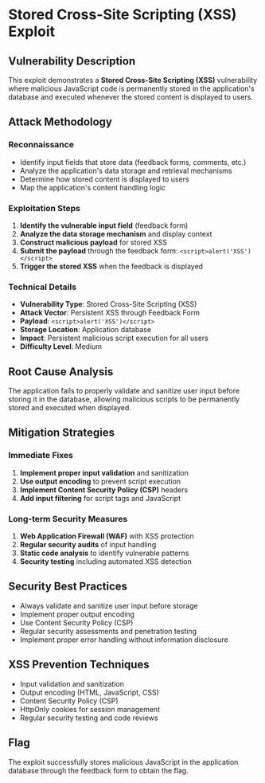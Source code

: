 # Stored Cross-Site Scripting (XSS) Exploit

## Vulnerability Description
This exploit demonstrates a **Stored Cross-Site Scripting (XSS)** vulnerability where malicious JavaScript code is permanently stored in the application's database and executed whenever the stored content is displayed to users.

## Attack Methodology

### Reconnaissance
- Identify input fields that store data (feedback forms, comments, etc.)
- Analyze the application's data storage and retrieval mechanisms
- Determine how stored content is displayed to users
- Map the application's content handling logic

### Exploitation Steps
1. **Identify the vulnerable input field** (feedback form)
2. **Analyze the data storage mechanism** and display context
3. **Construct malicious payload** for stored XSS
4. **Submit the payload** through the feedback form: `<script>alert('XSS')</script>`
5. **Trigger the stored XSS** when the feedback is displayed

### Technical Details
- **Vulnerability Type**: Stored Cross-Site Scripting (XSS)
- **Attack Vector**: Persistent XSS through Feedback Form
- **Payload**: `<script>alert('XSS')</script>`
- **Storage Location**: Application database
- **Impact**: Persistent malicious script execution for all users
- **Difficulty Level**: Medium

## Root Cause Analysis
The application fails to properly validate and sanitize user input before storing it in the database, allowing malicious scripts to be permanently stored and executed when displayed.

## Mitigation Strategies

### Immediate Fixes
1. **Implement proper input validation** and sanitization
2. **Use output encoding** to prevent script execution
3. **Implement Content Security Policy (CSP)** headers
4. **Add input filtering** for script tags and JavaScript

### Long-term Security Measures
1. **Web Application Firewall (WAF)** with XSS protection
2. **Regular security audits** of input handling
3. **Static code analysis** to identify vulnerable patterns
4. **Security testing** including automated XSS detection

## Security Best Practices
- Always validate and sanitize user input before storage
- Implement proper output encoding
- Use Content Security Policy (CSP)
- Regular security assessments and penetration testing
- Implement proper error handling without information disclosure

## XSS Prevention Techniques
- Input validation and sanitization
- Output encoding (HTML, JavaScript, CSS)
- Content Security Policy (CSP)
- HttpOnly cookies for session management
- Regular security testing and code reviews

## Flag
The exploit successfully stores malicious JavaScript in the application database through the feedback form to obtain the flag.